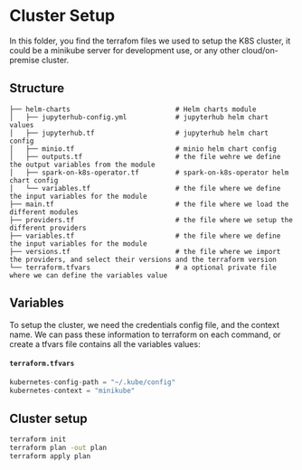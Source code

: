 # Cluster Setup
In this folder, you find the terrafom files we used to setup the K8S cluster, it could be a minikube server for development use, or any other cloud/on-premise cluster.

## Structure
    ├── helm-charts                          # Helm charts module
    │   ├── jupyterhub-config.yml            # jupyterhub helm chart values
    │   ├── jupyterhub.tf                    # jupyterhub helm chart config
    │   ├── minio.tf                         # minio helm chart config
    │   ├── outputs.tf                       # the file wehre we define the output variables from the module
    │   ├── spark-on-k8s-operator.tf         # spark-on-k8s-operator helm chart config
    │   └── variables.tf                     # the file where we define the input variables for the module
    ├── main.tf                              # the file where we load the different modules
    ├── providers.tf                         # the file where we setup the different providers
    ├── variables.tf                         # the file where we define the input variables for the module
    ├── versions.tf                          # the file where we import the providers, and select their versions and the terraform version
    └── terraform.tfvars                     # a optional private file where we can define the variables value


## Variables
To setup the cluster, we need the credentials config file, and the context name. We can pass these information to terraform on each command, or create a tfvars file contains all the variables values:  
#### **`terraform.tfvars`**
```terraform
kubernetes-config-path = "~/.kube/config"
kubernetes-context = "minikube"
```

## Cluster setup
```bash
terraform init
terraform plan -out plan
terraform apply plan
```
